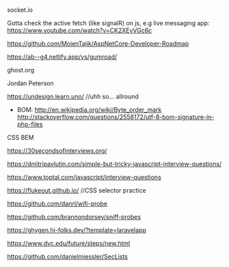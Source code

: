 socket.io


Gotta check the active fetch (like signalR) on js, e.g live messaging app:
https://www.youtube.com/watch?v=CK2XEyVGc6c

https://github.com/MoienTajik/AspNetCore-Developer-Roadmap


https://ab--g4.netlify.app/vs/gumroad/

ghost.org


Jordan Peterson

https://undesign.learn.uno/ //uhh so... allround 

- BOM:
http://en.wikipedia.org/wiki/Byte_order_mark
http://stackoverflow.com/questions/2558172/utf-8-bom-signature-in-php-files

CSS BEM

https://30secondsofinterviews.org/

https://dmitripavlutin.com/simple-but-tricky-javascript-interview-questions/

https://www.toptal.com/javascript/interview-questions

https://flukeout.github.io/ //CSS selector practice

https://github.com/danrl/wifi-probe

https://github.com/brannondorsey/sniff-probes


https://ghygen.hi-folks.dev/?template=laravelapp

https://www.dvc.edu/future/steps/new.html


https://github.com/danielmiessler/SecLists
